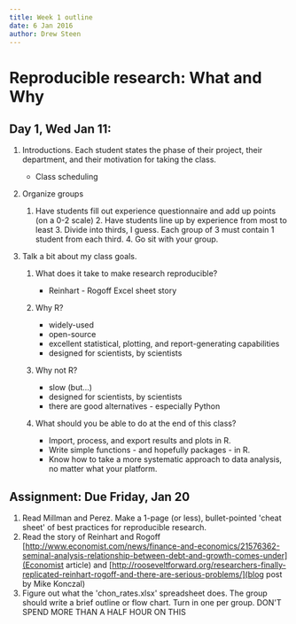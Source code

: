 ```yaml
---
title: Week 1 outline
date: 6 Jan 2016
author: Drew Steen
---
```


# Reproducible research: What and Why

## Day 1, Wed Jan 11:

1. Introductions. Each student states the phase of their project, their department, and their motivation for taking the class.
     * Class scheduling

2. Organize groups 
    1. Have students fill out experience questionnaire and add up points (on a 0-2 scale) 
        2. Have students line up by experience from most to least
        3. Divide into thirds, I guess. Each group of 3 must contain 1 student from each third.
        4. Go sit with your group. 

3. Talk a bit about my class goals.
     1. What does it take to make research reproducible?
        * Reinhart - Rogoff Excel sheet story

    2. Why R? 
        * widely-used
        * open-source
        * excellent statistical, plotting, and report-generating capabilities
        * designed for scientists, by scientists

    3. Why not R?
        * slow (but...)
        * designed for scientists, by scientists
        * there are good alternatives - especially Python

    4. What should you be able to do at the end of this class?
        * Import, process, and export results and plots in R.
        * Write simple functions - and hopefully packages - in R.
        * Know how to take a more systematic approach to data analysis, no matter what your platform. 

## Assignment: Due Friday, Jan 20
1. Read Millman and Perez. Make a 1-page (or less), bullet-pointed 'cheat sheet' of best practices for reproducible research. 
2. Read the story of Reinhart and Rogoff [http://www.economist.com/news/finance-and-economics/21576362-seminal-analysis-relationship-between-debt-and-growth-comes-under](Economist article) and [http://rooseveltforward.org/researchers-finally-replicated-reinhart-rogoff-and-there-are-serious-problems/](blog post by Mike Konczal)
3. Figure out what the 'chon_rates.xlsx' spreadsheet does. The group should write a brief outline or flow chart. Turn in one per group. DON'T SPEND MORE THAN A HALF HOUR ON THIS
